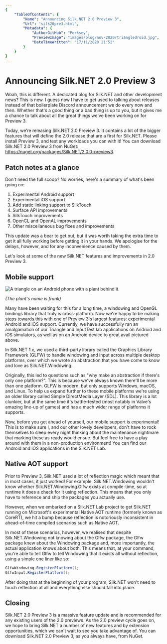 ```yaml
---
{
    "TableOfContents": {
        "Name": "Announcing Silk.NET 2.0 Preview 3",
        "Url": "silk20pre3.html",
        "Metadata": {
            "AuthorGitHub": "Perksey",
            "PreviewImage": "images/blog/nov-2020/triangledroid.jpg",
            "DateTimeWritten": "17/11/2020 21:52"
        }
    }
}
---
```


# Announcing Silk.NET 2.0 Preview 3

Woah, this is different. A dedicated blog for Silk.NET and other development news? This is new. I guess now I have to get used to talking about releases instead of that boilerplate Discord announcement we do every now and then. Whether that's a good thing or a bad thing is up to you, but it gives me a chance to talk about all the great things we've been working on for Preview 3.

Today, we’re releasing Silk.NET 2.0 Preview 3. It contains a lot of the bigger features that will define the 2.0 release that are a first for Silk.NET. Please install Preview 3, and test any workloads you can with it!
You can download Silk.NET 2.0 Preview 3 from NuGet: https://nuget.org/packages/Silk.NET/2.0.0-preview3.

## Patch notes at a glance
Don't need the full scoop? No worries, here's a summary of what's been going on:

1. Experimental Android support
1. Experimental iOS support
1. Add static linking support to SilkTouch
1. Surface API improvements
1. SilkTouch improvements
1. OpenCL and OpenAL improvements
1. Other miscellaneous bug fixes and improvements

This update was a bear to get out, but it was worth taking the extra time to get it all fully working before getting it in your hands. We apologise for the delays, however, and for any inconvenience caused by them.

Let's look at some of the new Silk.NET features and improvements in 2.0 Preview 3.

## Mobile support

![A triangle on an Android phone with a plant behind it.](/images/blog/nov-2020/triangledroid.jpg)

_(The plant's name is frank)_

Many have been waiting for this for a long time, a windowing and OpenGL bindings library that truly is cross-platform. Now we're happy to be making steps towards this with one of Preview 3's largest features: experimental Android and iOS support. Currently, we have successfully ran an amalgamation of our Triangle and InputTest lab applications on Android and iOS simulators, as well as on an Android device to great avail pictured above.

In Silk.NET 1.x, we used a third-party library called the Graphics Library Framework (GLFW) to handle windowing and input across multiple desktop platforms, over which we wrote an abstraction that you have come to know and love as Silk.NET.Windowing.

Originally, this led to questions such as "why make an abstraction if there's only one platform?". This is because we've always known there'll be more than one platform. GLFW is modern, but only supports Windows, macOS, and Linux. To help us expand further to these mobile platforms we're using an older library called Simple DirectMedia Layer (SDL). This library is a lot clunkier, but at the same time it's battle-tested (most notably in Valve's amazing line-up of games) and has a much wider range of platforms it supports.

Now, before you get ahead of yourself, our mobile support is experimental! This is to make sure I, and our other lovely developers, don't have to rock themselves to sleep every night thinking about the maintenance nightmare that marking these as ready would ensue. But feel free to have a play around with them in a non-production environment! You can find our Android and iOS applications in the Silk.NET Lab.

## Native AOT support
Prior to Preview 3, Silk.NET used a lot of reflection magic which meant that in most cases, it just worked! For example, Silk.NET.Windowing wouldn't know whether Silk.NET.Windowing.Glfw exists at compile-time, so at runtime it does a check for it using reflection. This means that you only have to reference and ship the packages you actually use.

However, when we embarked on a Silk.NET Lab project to get Silk.NET running on Microsoft's experimental Native AOT runtime (formerly known as CoreRT), we hit a bump because reflection is notoriously inconsistent in ahead-of-time compiled scenarios such as Native AOT.

In most of these scenarios, however, we realised that despite Silk.NET.Windowing not knowing about the Glfw package, the Glfw package knew about the Windowing package and, more importantly, the actual application knows about both. This means that, at your command, you're able to tell Glfw to tell Windowing that it exists all without reflection, using a simple one liner like so:

```cs
GlfwWindowing.RegisterPlatform();
GlfwInput.RegisterPlatform();
```

After doing that at the beginning of your program, Silk.NET won't need to touch reflection at all and everything else should fall into place.

## Closing
Silk.NET 2.0 Preview 3 is a massive feature update and is recommended for any existing users of the 2.0 previews. As the 2.0 preview cycle goes on, we hope to bring Silk.NET a number of new features and by extension opportunities, which we can't wait to see you take advantage of. You can download Silk.NET 2.0 Preview 3, as you always have, from NuGet.
